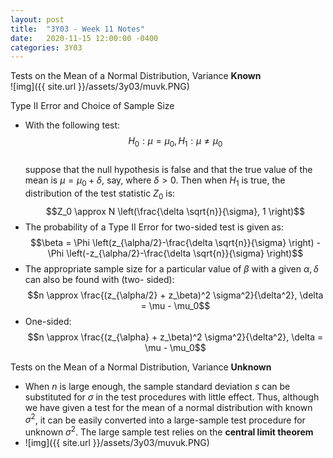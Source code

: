 ```yaml
---
layout: post
title:  "3Y03 - Week 11 Notes"
date:   2020-11-15 12:00:00 -0400
categories: 3Y03
---
```


Tests on the Mean of a Normal Distribution, Variance **Known**  
![img]({{ site.url }}/assets/3y03/muvk.PNG)

Type II Error and Choice of Sample Size
- With the following test:  
$$H_0: \mu = \mu_0, H_1: \mu \neq \mu_0$$  
suppose that the null hypothesis is false and that the true value of the mean is $\mu = \mu_0 + \delta$, say, where $\delta \gt 0$. Then when $H_1$ is true, the distribution of the test statistic $Z_0$ is:  
$$Z_0 \approx N \left(\frac{\delta \sqrt{n}}{\sigma}, 1 \right)$$
- The probability of a Type II Error for two-sided test is given as:  
$$\beta = \Phi \left(z_{\alpha/2}-\frac{\delta \sqrt{n}}{\sigma} \right) - \Phi \left(-z_{\alpha/2}-\frac{\delta \sqrt{n}}{\sigma} \right)$$
- The appropriate sample size for a particular value of $\beta$ with a given $\alpha, \delta$ can also be found with (two- sided):  
$$n \approx \frac{(z_{\alpha/2} + z_\beta)^2 \sigma^2}{\delta^2}, \delta = \mu - \mu_0$$
- One-sided:  
$$n \approx \frac{(z_{\alpha} + z_\beta)^2 \sigma^2}{\delta^2}, \delta = \mu - \mu_0$$

Tests on the Mean of a Normal Distribution, Variance **Unknown**
- When *n* is large enough, the sample standard deviation *s* can be substituted for $\sigma$ in the test procedures with little effect. Thus, although we have given a test for the mean of a normal distribution with known $\sigma^2$, it can be easily converted into a large-sample test procedure for unknown $\sigma^2$. The large sample test relies on the **central limit theorem**
- ![img]({{ site.url }}/assets/3y03/muvuk.PNG)